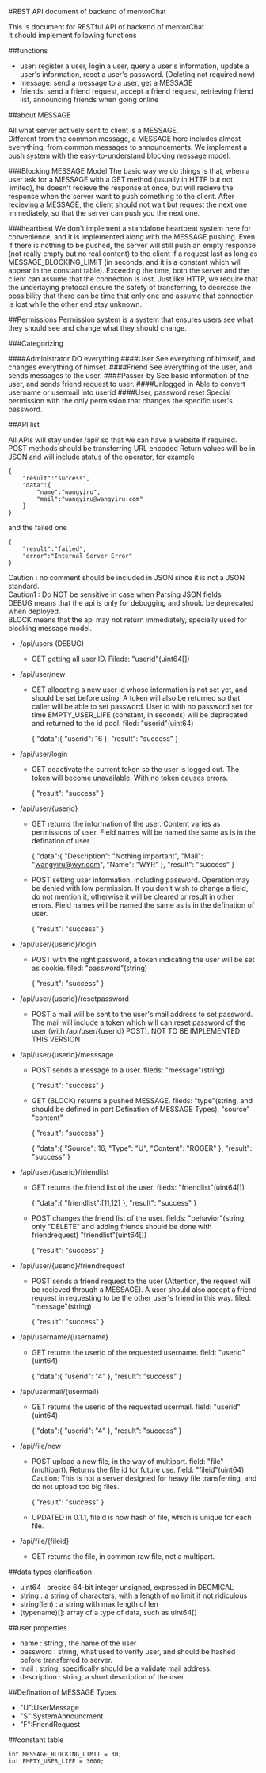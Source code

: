 #REST API document of backend of mentorChat

This is document for RESTful API of backend of mentorChat  
It should implement following functions  

##functions
- user: register a user, login a user, query a user's information, update a user's information, reset a user's password. (Deleting not required now)
- message: send a message to a user, get a MESSAGE
- friends: send a friend request, accept a friend request, retrieving friend list, announcing friends when going online

##about MESSAGE

All what server actively sent to client is a MESSAGE.  
Different from the common message, a MESSAGE here includes almost everything, from common messages to announcements. We implement a push system with the easy-to-understand blocking message model.  

###Blocking MESSAGE Model
The basic way we do things is that, when a user ask for a MESSAGE with a GET method (usually in HTTP but not limited), he doesn't recieve the response at once, but will recieve the response when the server want to push something to the client. After recieving a MESSAGE, the client should not wait but request the next one immediately, so that the server can push you the next one.

###heartbeat
We don't implement a standalone heartbeat system here for convenience, and it is implemented along with the MESSAGE pushing. Even if there is nothing to be pushed, the server will still push an empty response (not really empty but no real content) to the client if a request last as long as MESSAGE_BLOCKING_LIMIT (in seconds, and it is a constant which will appear in the constant table). Exceeding the time, both the server and the client can assume that the connection is lost. Just like HTTP, we require that the underlaying protocal ensure the safety of transferring, to decrease the possibility that there can be time that only one end assume that connection is lost while the other end stay unknown.

##Permissions
Permission system is a system that ensures users see what they should see and change what they should change.

###Categorizing

####Administrator
DO everything
####User
See everything of himself, and changes everything of himsef.
####Friend
See everything of the user, and sends messages to the user.
####Passer-by
See basic information of the user, and sends friend request to user.
####Unlogged in
Able to convert username or usermail into userid
####User, password reset
Special permission with the only permission that changes the specific user's password.

##API list

All APIs will stay under /api/ so that we can have a website if required.  
POST methods should be transferring URL encoded
Return values will be in JSON and will include status of the operator, for example

	{
		"result":"success",
		"data":{
			"name":"wangyiru",
			"mail":"wangyiru@wangyiru.com"
		}
	}

and the failed one
	
	{
		"result":"failed",
		"error":"Internal Server Error"
	}

Caution : no comment should be included in JSON since it is not a JSON standard.  
Caution1 : Do NOT be sensitive in case when Parsing JSON fields  
DEBUG means that the api is only for debugging and should be deprecated when deployed.  
BLOCK means that the api may not return immediately, specially used for blocking message model.  

+ /api/users (DEBUG)
	- GET getting all user ID. Fileds: "userid"(uint64[])
+ /api/user/new
	- GET allocating a new user id whose information is not set yet, and should be set before using. A token will also be returned so that caller will be able to set password. User id with no password set for time EMPTY_USER_LIFE (constant, in seconds) will be deprecated and returned to the id pool. filed: "userid"(uint64)

		{
			"data":{
				"userid": 16
			},
			"result": "success"
		}

+ /api/user/login
	- GET deactivate the current token so the user is logged out. The token will become unavailable. With no token causes errors.

		{
			"result": "success"
		}

+ /api/user/{userid}
	- GET returns the information of the user. Content varies as permissions of user. Field names will be named the same as is in the defination of user. 

		{
			"data":{
				"Description": "Nothing important",
				"Mail": "wangyiru@wyr.com",
				"Name": "WYR"
			},
			"result": "success"
		}

	- POST setting user information, including password. Operation may be denied with low permission. If you don't wish to change a field, do not mention it, otherwise it will be cleared or result in other errors. Field names will be named the same as is in the defination of user. 

		{
			"result": "success"
		}

+ /api/user/{userid}/login
	- POST with the right password, a token indicating the user will be set as cookie. filed: "password"(string)

		{
			"result": "success"
		}

+ /api/user/{userid}/resetpassword
	- POST a mail will be sent to the user's mail address to set password. The mail will include a token which will can reset password of the user (with /api/user/{userid} POST). NOT TO BE IMPLEMENTED THIS VERSION
+ /api/user/{userid}/messsage
	- POST sends a message to a user. fileds: "message"(string)

		{
			"result": "success"
		}
		
	- GET (BLOCK) returns a pushed MESSAGE. fileds: "type"(string, and should be defined in part Defination of MESSAGE Types), "source" "content"

		{
			"result": "success"
		}

		{
			"data":{
				"Source": 16,
				"Type": "U",
				"Content": "ROGER"
			},
			"result": "success"
		}


+ /api/user/{userid}/friendlist
	- GET returns the friend list of the user. fileds: "friendlist"(uint64[])

		{
			"data":{
				"friendlist":[11,12]
			},
			"result": "success"
		}

	- POST changes the friend list of the user. fields: "behavior"(string, only "DELETE" and adding friends should be done with friendrequest) "friendlist"(uint64[])
		
		{
			"result": "success"
		}

+ /api/user/{userid}/friendrequest
	- POST sends a friend request to the user (Attention, the request will be recieved through a MESSAGE). A user should also accept a friend request in requesting to be the other user's friend in this way. filed: "message"(string)

		{
			"result": "success"
		}

+ /api/username/{username}
	- GET returns the userid of the requested username. field: "userid"(uint64)

		{
			"data":{
				"userid": "4"
			},
			"result": "success"
		}

+ /api/usermail/{usermail}
	- GET returns the userid of the requested usermail. field: "userid"(uint64)

		{
			"data":{
				"userid": "4"
			},
			"result": "success"
		}

+ /api/file/new
	- POST upload a new file, in the way of multipart. field: "file"(multipart). Returns the file id for future use. field: "fileid"(uint64) Caution: This is not a server designed for heavy file transferring, and do not upload too big files. 
	
		{
			"result": "success"
		}

	- UPDATED in 0.1.1, fileid is now hash of file, which is unique for each file.
+ /api/file/{fileid}
	- GET returns the file, in common raw file, not a multipart.


##data types clarification

+ uint64 : precise 64-bit integer unsigned, expressed in DECMICAL
+ string : a string of characters, with a length of no limit if not ridiculous
+ string(len) : a string with max length of len
+ (typename)[]: array of a type of data, such as uint64[]

##user properties
+ name : string , the name of the user
+ password : string, what used to verify user, and should be hashed before transferred to server.
+ mail : string, specifically should be a validate mail address. 
+ description : string, a short description of the user

##Defination of MESSAGE Types

+ "U":UserMessage
+ "S":SystemAnnouncment
+ "F":FriendRequest

##constant table

	int MESSAGE_BLOCKING_LIMIT = 30;
	int EMPTY_USER_LIFE = 3600;